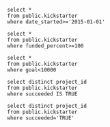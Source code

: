     select * 
    from public.kickstarter
    where date_started>='2015-01-01'
    
    select * 
    from public.kickstarter
    where funded_percent>=100
    
    select *
    from public.kickstarter
    where goal<10000
    
    select distinct project_id
    from public.kickstarter
    where succeeded IS TRUE
    
    select distinct project_id
    from public.kickstarter
    where succeeded='TRUE'
